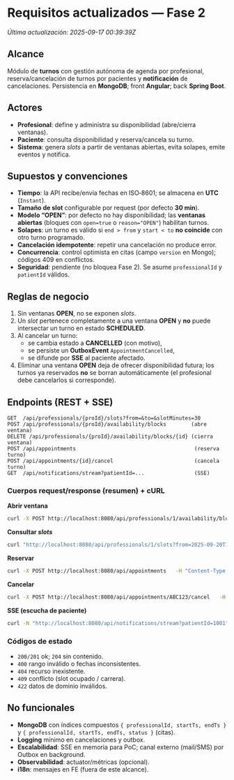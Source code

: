 # Requisitos actualizados — Fase 2
_Última actualización: 2025-09-17 00:39:39Z_

## Alcance
Módulo de **turnos** con gestión autónoma de agenda por profesional, reserva/cancelación de turnos por pacientes y **notificación** de cancelaciones. Persistencia en **MongoDB**; front **Angular**; back **Spring Boot**.

## Actores
- **Profesional**: define y administra su disponibilidad (abre/cierra ventanas).
- **Paciente**: consulta disponibilidad y reserva/cancela su turno.
- **Sistema**: genera _slots_ a partir de ventanas abiertas, evita solapes, emite eventos y notifica.

## Supuestos y convenciones
- **Tiempo**: la API recibe/envía fechas en ISO‑8601; se almacena en **UTC** (`Instant`).
- **Tamaño de slot** configurable por request (por defecto **30 min**).
- **Modelo “OPEN”**: por defecto no hay disponibilidad; las **ventanas abiertas** (bloques con `open=true` o `reason="OPEN"`) habilitan turnos.
- **Solapes**: un turno es válido si `end > from` y `start < to` **no coincide** con otro turno programado.
- **Cancelación idempotente**: repetir una cancelación no produce error.
- **Concurrencia**: control optimista en citas (campo `version` en Mongo); códigos 409 en conflictos.
- **Seguridad**: pendiente (no bloquea Fase 2). Se asume `professionalId` y `patientId` válidos.

## Reglas de negocio
1. Sin ventanas **OPEN**, no se exponen _slots_.
2. Un _slot_ pertenece completamente a una ventana **OPEN** y **no** puede intersectar un turno en estado **SCHEDULED**.
3. Al cancelar un turno:
   - se cambia estado a **CANCELLED** (con motivo),
   - se persiste un **OutboxEvent** `AppointmentCancelled`,
   - se difunde por **SSE** al paciente afectado.
4. Eliminar una ventana **OPEN** deja de ofrecer disponibilidad futura; los turnos ya reservados **no** se borran automáticamente (el profesional debe cancelarlos si corresponde).

## Endpoints (REST + SSE)
```
GET  /api/professionals/{proId}/slots?from=&to=&slotMinutes=30
POST /api/professionals/{proId}/availability/blocks        (abre ventana)
DELETE /api/professionals/{proId}/availability/blocks/{id} (cierra ventana)
POST /api/appointments                                      (reserva turno)
POST /api/appointments/{id}/cancel                          (cancela turno)
GET  /api/notifications/stream?patientId=...                (SSE)
```

### Cuerpos request/response (resumen) + cURL
**Abrir ventana**
```bash
curl -X POST http://localhost:8080/api/professionals/1/availability/blocks   -H "Content-Type: application/json"   -d '{"startTs":"2025-09-20T12:00:00Z","endTs":"2025-09-20T15:00:00Z","reason":"OPEN"}'
```
**Consultar _slots_**
```bash
curl "http://localhost:8080/api/professionals/1/slots?from=2025-09-20T12:00:00Z&to=2025-09-20T16:00:00Z&slotMinutes=30"
```
**Reservar**
```bash
curl -X POST http://localhost:8080/api/appointments   -H "Content-Type: application/json"   -d '{"professionalId":1,"patientId":1001,"startTs":"2025-09-20T14:00:00Z","endTs":"2025-09-20T14:30:00Z"}'
```
**Cancelar**
```bash
curl -X POST http://localhost:8080/api/appointments/ABC123/cancel   -H "Content-Type: application/json"   -d '{"reason":"reprogramación del profesional"}'
```
**SSE (escucha de paciente)**
```bash
curl -N "http://localhost:8080/api/notifications/stream?patientId=1001"
```

### Códigos de estado
- `200/201` ok; `204` sin contenido.
- `400` rango inválido o fechas inconsistentes.
- `404` recurso inexistente.
- `409` conflicto (slot ocupado / carrera).
- `422` datos de dominio inválidos.

## No funcionales
- **MongoDB** con índices compuestos `{ professionalId, startTs, endTs }` y `{ professionalId, startTs, endTs, status }` (citas).
- **Logging** mínimo en cancelaciones y outbox.
- **Escalabilidad**: SSE en memoria para PoC; canal externo (mail/SMS) por Outbox en background.
- **Observabilidad**: actuator/métricas (opcional).
- **i18n**: mensajes en FE (fuera de este alcance).
